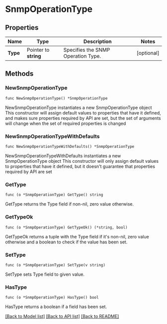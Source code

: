 # SnmpOperationType

## Properties

Name | Type | Description | Notes
------------ | ------------- | ------------- | -------------
**Type** | Pointer to **string** | Specifies the SNMP Operation Type. | [optional] 

## Methods

### NewSnmpOperationType

`func NewSnmpOperationType() *SnmpOperationType`

NewSnmpOperationType instantiates a new SnmpOperationType object
This constructor will assign default values to properties that have it defined,
and makes sure properties required by API are set, but the set of arguments
will change when the set of required properties is changed

### NewSnmpOperationTypeWithDefaults

`func NewSnmpOperationTypeWithDefaults() *SnmpOperationType`

NewSnmpOperationTypeWithDefaults instantiates a new SnmpOperationType object
This constructor will only assign default values to properties that have it defined,
but it doesn't guarantee that properties required by API are set

### GetType

`func (o *SnmpOperationType) GetType() string`

GetType returns the Type field if non-nil, zero value otherwise.

### GetTypeOk

`func (o *SnmpOperationType) GetTypeOk() (*string, bool)`

GetTypeOk returns a tuple with the Type field if it's non-nil, zero value otherwise
and a boolean to check if the value has been set.

### SetType

`func (o *SnmpOperationType) SetType(v string)`

SetType sets Type field to given value.

### HasType

`func (o *SnmpOperationType) HasType() bool`

HasType returns a boolean if a field has been set.


[[Back to Model list]](../README.md#documentation-for-models) [[Back to API list]](../README.md#documentation-for-api-endpoints) [[Back to README]](../README.md)


